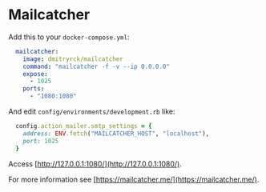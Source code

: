# Mailcatcher

Add this to your `docker-compose.yml`:

```yaml
  mailcatcher:
    image: dmitryrck/mailcatcher
    command: "mailcatcher -f -v --ip 0.0.0.0"
    expose:
      - 1025
    ports:
      - "1080:1080"
```

And edit `config/environments/development.rb` like:

```ruby
  config.action_mailer.smtp_settings = {
    address: ENV.fetch("MAILCATCHER_HOST", "localhost"),
    port: 1025
  }
```

Access [http://127.0.0.1:1080/](http://127.0.0.1:1080/).

For more information see [https://mailcatcher.me/](https://mailcatcher.me/).
